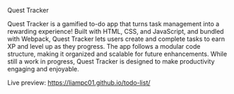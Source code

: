 Quest Tracker

Quest Tracker is a gamified to-do app that turns task management into a rewarding experience!
Built with HTML, CSS, and JavaScript, and bundled with Webpack, Quest Tracker lets users create and complete tasks to earn XP and level up as they progress.
The app follows a modular code structure, making it organized and scalable for future enhancements.
While still a work in progress, Quest Tracker is designed to make productivity engaging and enjoyable.

Live preview: https://liampc01.github.io/todo-list/
